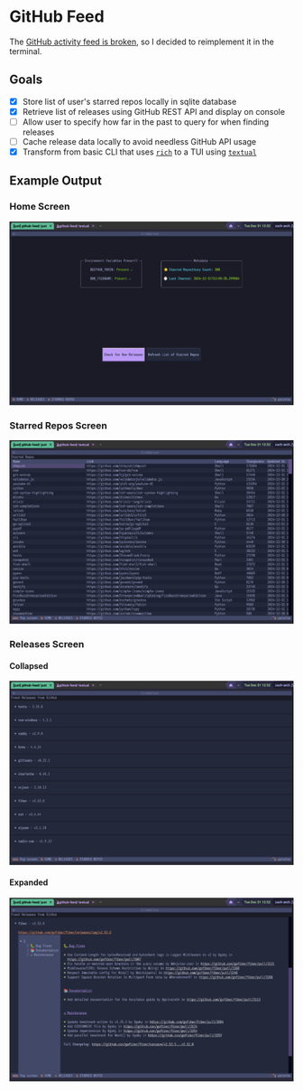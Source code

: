 # GitHub Feed

The [GitHub activity feed is broken](https://github.com/orgs/community/discussions/122324), so I decided to reimplement it in the terminal.

## Goals

- [x] Store list of user's starred repos locally in sqlite database
- [x] Retrieve list of releases using GitHub REST API and display on console
- [ ] Allow user to specify how far in the past to query for when finding releases
- [ ] Cache release data locally to avoid needless GitHub API usage
- [x] Transform from basic CLI that uses [`rich`](https://github.com/Textualize/rich) to a TUI using [`textual`](https://github.com/Textualize/textual)

## Example Output

### Home Screen

![Home Screen](docs/imgs/home_screen.png)

### Starred Repos Screen

![Starred Repos Screen](docs/imgs/starred_repos.png)

### Releases Screen

#### Collapsed

![Releases Screen - Collapsed](docs/imgs/releases_list_collapsed.png)

#### Expanded

![Releases Screen - Expanded](docs/imgs/releases_list_release_expanded.png)
